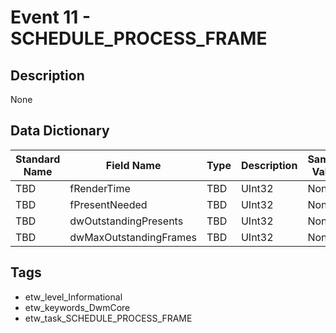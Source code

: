 # Event 11 - SCHEDULE_PROCESS_FRAME

## Description
None

## Data Dictionary
|Standard Name|Field Name|Type|Description|Sample Value|
|---|---|---|---|---|
|TBD|fRenderTime|TBD|UInt32|None|None|
|TBD|fPresentNeeded|TBD|UInt32|None|None|
|TBD|dwOutstandingPresents|TBD|UInt32|None|None|
|TBD|dwMaxOutstandingFrames|TBD|UInt32|None|None|

## Tags
* etw_level_Informational
* etw_keywords_DwmCore
* etw_task_SCHEDULE_PROCESS_FRAME